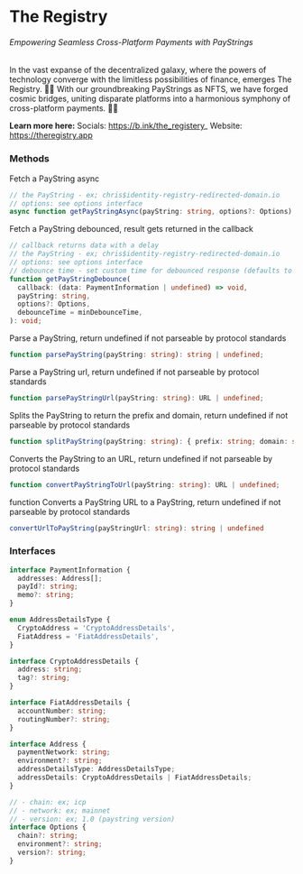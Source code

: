 # The Registry

###### Empowering Seamless Cross-Platform Payments with PayStrings

In the vast expanse of the decentralized galaxy, where the powers of technology converge with the limitless possibilities of finance, emerges The Registry. 🌌✨ With our groundbreaking PayStrings as NFTS, we have forged cosmic bridges, uniting disparate platforms into a harmonious symphony of cross-platform payments. 💫💸

**Learn more here:**
Socials: https://b.ink/the_registery_
Website: https://theregistry.app

### Methods

Fetch a PayString async

```ts
// the PayString - ex; chris$identity-registry-redirected-domain.io
// options: see options interface
async function getPayStringAsync(payString: string, options?: Options): Promise<PaymentInformation | undefined>;
```

Fetch a PayString debounced, result gets returned in the callback

```ts
// callback returns data with a delay
// the PayString - ex; chris$identity-registry-redirected-domain.io
// options: see options interface
// debounce time - set custom time for debounced response (defaults to 300ms)
function getPayStringDebounce(
  callback: (data: PaymentInformation | undefined) => void,
  payString: string,
  options?: Options,
  debounceTime = minDebounceTime,
): void;
```

Parse a PayString, return undefined if not parseable by protocol standards

```ts
function parsePayString(payString: string): string | undefined;
```

Parse a PayString url, return undefined if not parseable by protocol standards

```ts
function parsePayStringUrl(payString: string): URL | undefined;
```

Splits the PayString to return the prefix and domain, return undefined if not parseable by protocol standards

```ts
function splitPayString(payString: string): { prefix: string; domain: string } | undefined;
```

Converts the PayString to an URL, return undefined if not parseable by protocol standards

```ts
function convertPayStringToUrl(payString: string): URL | undefined;
```

function Converts a PayString URL to a PayString, return undefined if not parseable by protocol standards

```ts
convertUrlToPayString(payStringUrl: string): string | undefined
```

### Interfaces

```ts
interface PaymentInformation {
  addresses: Address[];
  payId?: string;
  memo?: string;
}
```

```ts
enum AddressDetailsType {
  CryptoAddress = 'CryptoAddressDetails',
  FiatAddress = 'FiatAddressDetails',
}
```

```ts
interface CryptoAddressDetails {
  address: string;
  tag?: string;
}
```

```ts
interface FiatAddressDetails {
  accountNumber: string;
  routingNumber?: string;
}
```

```ts
interface Address {
  paymentNetwork: string;
  environment?: string;
  addressDetailsType: AddressDetailsType;
  addressDetails: CryptoAddressDetails | FiatAddressDetails;
}
```

```ts
// - chain: ex; icp
// - network: ex; mainnet
// - version: ex; 1.0 (paystring version)
interface Options {
  chain?: string;
  environment?: string;
  version?: string;
}
```
